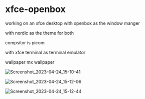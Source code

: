 # xfce-openbox
  working on an xfce desktop with openbox as the window manger

with nordic as the theme for both

compsitor is picom 

with xfce terminal as terminal emulator 

wallpaper mx wallpaper

![Screenshot_2023-04-24_15-10-41](https://user-images.githubusercontent.com/68042667/234093470-e9291f34-2bba-4bcf-93c5-406151e28395.png)

![Screenshot_2023-04-24_15-12-06](https://user-images.githubusercontent.com/68042667/234093495-fc90efe2-1e66-47d3-8cbd-a0250f26f650.png)

![Screenshot_2023-04-24_15-12-44](https://user-images.githubusercontent.com/68042667/234093502-0ead52ed-c1c7-47b2-9d5a-91ab412371d1.png)
